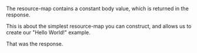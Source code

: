The resource-map contains a constant body value, which is returned in the response.

This is about the simplest resource-map you can construct, and allows us
to create our "Hello World!" example.

<resource-map/>

<response/>

That was the response.

